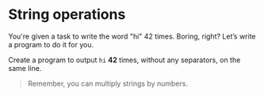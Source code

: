 # String operations

You're given a task to write the word "hi" 42 times. Boring, right? Let’s write a program to do it for you.

Create a program to output `hi` **42** times, without any separators, on the same line.

> Remember, you can multiply strings by numbers.